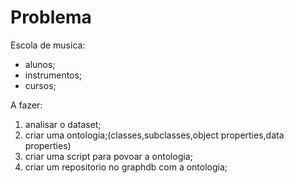 # Problema

Escola de musica:
- alunos;
- instrumentos;
- cursos;

A fazer:
1. analisar o dataset;
2. criar uma ontologia;(classes,subclasses,object properties,data properties)
3. criar uma script para povoar a ontologia;
4. criar um repositorio no graphdb com a ontologia;
